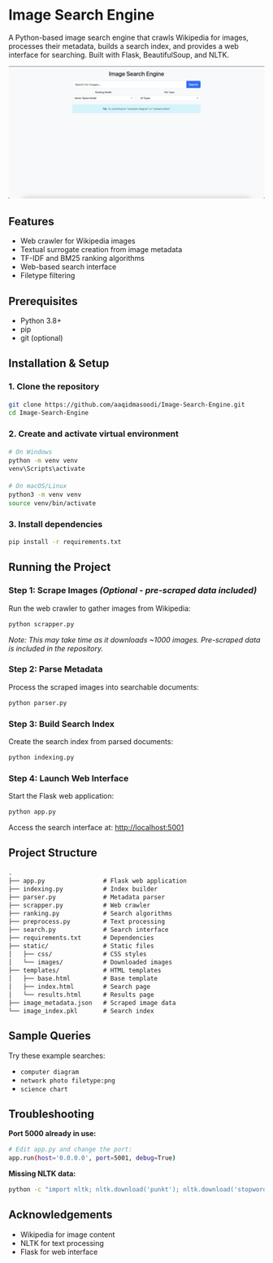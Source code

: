 # Image Search Engine

A Python-based image search engine that crawls Wikipedia for images, processes their metadata, builds a search index, and provides a web interface for searching. Built with Flask, BeautifulSoup, and NLTK.

![Demo Screenshot](static/screenshot.png) <!-- Add a screenshot later -->

## Features
- Web crawler for Wikipedia images
- Textual surrogate creation from image metadata
- TF-IDF and BM25 ranking algorithms
- Web-based search interface
- Filetype filtering

## Prerequisites
- Python 3.8+
- pip
- git (optional)

## Installation & Setup

### 1. Clone the repository
```bash
git clone https://github.com/aaqidmasoodi/Image-Search-Engine.git
cd Image-Search-Engine
```

### 2. Create and activate virtual environment
```bash
# On Windows
python -m venv venv
venv\Scripts\activate

# On macOS/Linux
python3 -m venv venv
source venv/bin/activate
```

### 3. Install dependencies
```bash
pip install -r requirements.txt
```

## Running the Project

### Step 1: Scrape Images *(Optional - pre-scraped data included)*
Run the web crawler to gather images from Wikipedia:
```bash
python scrapper.py
```
*Note: This may take time as it downloads ~1000 images. Pre-scraped data is included in the repository.*

### Step 2: Parse Metadata
Process the scraped images into searchable documents:
```bash
python parser.py
```

### Step 3: Build Search Index
Create the search index from parsed documents:
```bash
python indexing.py
```

### Step 4: Launch Web Interface
Start the Flask web application:
```bash
python app.py
```
Access the search interface at: [http://localhost:5001](http://localhost:5001)

## Project Structure
```
.
├── app.py                # Flask web application
├── indexing.py           # Index builder
├── parser.py             # Metadata parser
├── scrapper.py           # Web crawler
├── ranking.py            # Search algorithms
├── preprocess.py         # Text processing
├── search.py             # Search interface
├── requirements.txt      # Dependencies
├── static/               # Static files
│   ├── css/              # CSS styles
│   └── images/           # Downloaded images
├── templates/            # HTML templates
│   ├── base.html         # Base template
│   ├── index.html        # Search page
│   └── results.html      # Results page
├── image_metadata.json   # Scraped image data
└── image_index.pkl       # Search index
```

## Sample Queries
Try these example searches:

- `computer diagram`
- `network photo filetype:png`
- `science chart`

## Troubleshooting

**Port 5000 already in use:**
```bash
# Edit app.py and change the port:
app.run(host='0.0.0.0', port=5001, debug=True)
```

**Missing NLTK data:**
```bash
python -c "import nltk; nltk.download('punkt'); nltk.download('stopwords')"
```

## Acknowledgements
- Wikipedia for image content  
- NLTK for text processing  
- Flask for web interface

